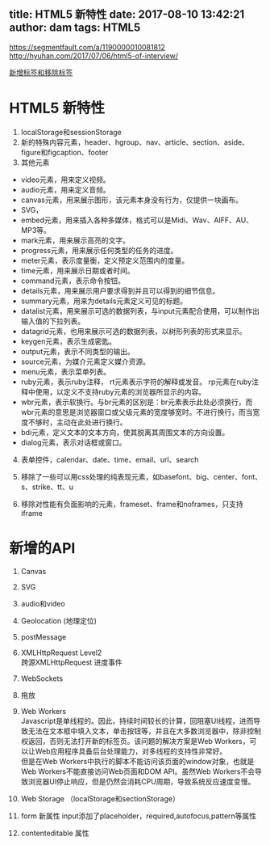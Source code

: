 title: HTML5 新特性
date: 2017-08-10 13:42:21
author: dam
tags: HTML5
---
https://segmentfault.com/a/1190000010081812
http://hyuhan.com/2017/07/06/html5-of-interview/

[新增标签和移除标签](https://leohxj.gitbooks.io/front-end-database/html-and-css-basic/assets/html5-cheat-sheet.png)

# HTML5 新特性
1. localStorage和sessionStorage
2. 新的特殊内容元素，header、hgroup、nav、article、section、aside、figure和figcaption、footer
3. 其他元素
* video元素，用来定义视频。
* audio元素，用来定义音频。
* canvas元素，用来展示图形，该元素本身没有行为，仅提供一块画布。
* SVG，
* embed元素，用来插入各种多媒体，格式可以是Midi、Wav、AIFF、AU、MP3等。
* mark元素，用来展示高亮的文字。
* progress元素，用来展示任何类型的任务的进度。
* meter元素，表示度量衡，定义预定义范围内的度量。
* time元素，用来展示日期或者时间。
* command元素，表示命令按钮。
* details元素，用来展示用户要求得到并且可以得到的细节信息。
* summary元素，用来为details元素定义可见的标题。
* datalist元素，用来展示可选的数据列表，与input元素配合使用，可以制作出输入值的下拉列表。
* datagrid元素，也用来展示可选的数据列表，以树形列表的形式来显示。
* keygen元素，表示生成密匙。
* output元素，表示不同类型的输出。
* source元素，为媒介元素定义媒介资源。
* menu元素，表示菜单列表。
* ruby元素，表示ruby注释， rt元素表示字符的解释或发音。 rp元素在ruby注释中使用，以定义不支持ruby元素的浏览器所显示的内容。
* wbr元素，表示软换行。与br元素的区别是：br元素表示此处必须换行，而wbr元素的意思是浏览器窗口或父级元素的宽度够宽时。不进行换行，而当宽度不够时，主动在此处进行换行。
* bdi元素，定义文本的文本方向，使其脱离其周围文本的方向设置。
* dialog元素，表示对话框或窗口。

4. 表单控件，calendar、date、time、email、url、search

5. 移除了一些可以用css处理的纯表现元素，如basefont、big、center、font、s、strike、tt、u
6. 移除对性能有负面影响的元素，frameset、frame和noframes，只支持iframe


# 新增的API
1. Canvas
2. SVG
3. audio和video
4. Geolocation (地理定位)
5. postMessage 
6. XMLHttpRequest Level2  
跨源XMLHttpRequest
进度事件
7. WebSockets 
8. 拖放
9. Web Workers  
Javascript是单线程的。因此，持续时间较长的计算，回阻塞UI线程，进而导致无法在文本框中填入文本，单击按钮等，并且在大多数浏览器中，除非控制权返回，否则无法打开新的标签页。该问题的解决方案是Web Workers，可以让Web应用程序具备后台处理能力，对多线程的支持性非常好。  
但是在Web Workers中执行的脚本不能访问该页面的window对象，也就是Web Workers不能直接访问Web页面和DOM API。虽然Web Workers不会导致浏览器UI停止响应，但是仍然会消耗CPU周期，导致系统反应速度变慢。

10. Web Storage （localStorage和sectionStorage）
11. form 新属性
input添加了placeholder，required,autofocus,pattern等属性
12. contenteditable 属性




